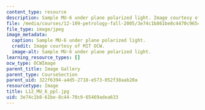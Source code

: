 ```yaml
---
content_type: resource
description: Sample MU-6 under plane polarized light. Image courtesy of MIT OCW.
file: /media/courses/12-109-petrology-fall-2005/3e74c1b861be8c4470c965469adea633_L12_MU_6_ppl.jpg
file_type: image/jpeg
image_metadata:
  caption: Sample MU-6 under plane polarized light.
  credit: Image courtesy of MIT OCW.
  image-alt: Sample MU-6 under plane polarized light.
learning_resource_types: []
ocw_type: OCWImage
parent_title: Image Gallery
parent_type: CourseSection
parent_uid: 322f6394-a4d5-2718-e573-052f38aab20a
resourcetype: Image
title: L12_MU_6_ppl.jpg
uid: 3e74c1b8-61be-8c44-70c9-65469adea633
---
```

